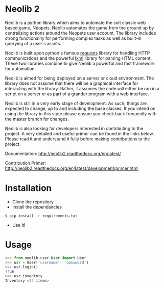 Neolib 2
=======
Neolib is a python library which aims to automate the cult classic web based
game, Neopets. Neolib automates the game from the ground up by centralizing
actions around the Neopets user account. The library includes strong
functionality for performing complex tasks as well as built-in querying of a
user's assets.

Neolib is built upon python's famous [requests](http://docs.python-requests.org/en/latest/)
library for handling HTTP communications and the powerful [lxml](http://lxml.de/)
library for parsing HTML content. These two libraries combine to give Neolib a
powerful and fast framework for automation.

Neolib is aimed for being deployed on a server or cloud environment. The
library does not assume that there will be a graphical interface for interacting
with the library. Rather, it assumes the code will either be ran in a script on
a server or as part of a grander program with a web interface.

Neolib is still in a very early stage of development. As such, things are
expected to change, up to and including the base classes. If you intend on using
the library in this state please ensure you check back frequently with the master
branch for changes.

Neolib is also looking for developers interested in contributing to the project.
A very detailed and useful primer can be found in the links below. Please read
it and understand it fully before making contributions to the project.

Documentation: http://neolib2.readthedocs.org/en/latest/

Contribution Primer: http://neolib2.readthedocs.org/en/latest/development/primer.html

Installation
============
* Clone the repository
* Install the dependancies

```
$ pip install -r requirements.txt
```

* Use it!

Usage
=====
```python
>>> from neolib.user.User import User
>>> usr = User('username', 'password')
>>> usr.login()
True
>>> usr.inventory
Inventory <32 items>
```

